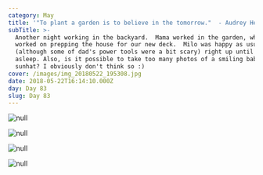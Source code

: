 ```yaml
---
category: May
title: '"To plant a garden is to believe in the tomorrow."  - Audrey Hepburn'
subTitle: >-
  Another night working in the backyard.  Mama worked in the garden, while Daddy
  worked on prepping the house for our new deck.  Milo was happy as usual
  (although some of dad's power tools were a bit scary) right up until he fell
  asleep. Also, is it possible to take too many photos of a smiling baby in a
  sunhat? I obviously don't think so :)  
cover: /images/img_20180522_195308.jpg
date: 2018-05-22T16:14:10.000Z
day: Day 83
slug: Day 83
---
```

![null](/images/img_20180522_195332.jpg)

![null](/images/img_20180522_194922.jpg)

![null](/images/img_20180522_194841.jpg)

![null](/images/img_20180522_203015.jpg)
